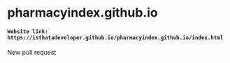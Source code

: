# pharmacyindex.github.io


#### ```Website link: https://isthatadeveloper.github.io/pharmacyindex.github.io/index.html```
New pull request

